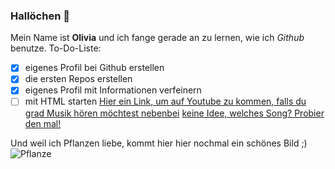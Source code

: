 ### Hallöchen 👋

Mein Name ist **Olivia** und ich fange gerade an zu lernen, wie ich _Github_ benutze.
To-Do-Liste:
-[x] eigenes Profil bei Github erstellen
-[x] die ersten Repos erstellen
-[x] eigenes Profil mit Informationen verfeinern
-[ ] mit HTML starten
[Hier ein Link, um auf Youtube zu kommen, falls du grad Musik hören möchtest nebenbei](https://www.youtube.com/)
[keine Idee, welches Song? Probier den mal!](https://www.youtube.com/watch?v=hwRtm8tzwwY)

Und weil ich Pflanzen liebe, kommt hier hier nochmal ein schönes Bild ;)
![Pflanze](https://static.spektrum.de/fm/912/f2000x857/Echeveria-elegans_iStock-493576070_sultancicekgil.jpg)
<!--
**OliviaPiwe/OliviaPiwe** is a ✨ _special_ ✨ repository because its `README.md` (this file) appears on your GitHub profile.

Here are some ideas to get you started:

- 🔭 I’m currently working on ...
- 🌱 I’m currently learning ...
- 👯 I’m looking to collaborate on ...
- 🤔 I’m looking for help with ...
- 💬 Ask me about ...
- 📫 How to reach me: ...
- 😄 Pronouns: ...
- ⚡ Fun fact: ...
-->
